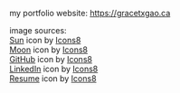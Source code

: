 my portfolio website: https://gracetxgao.ca

image sources: <br/>
<a target="_blank" href="https://icons8.com/icon/648/sun">Sun</a> icon by <a target="_blank" href="https://icons8.com">Icons8</a><br/>
<a target="_blank" href="https://icons8.com/icon/101343/moon-and-stars">Moon</a> icon by <a target="_blank" href="https://icons8.com">Icons8</a><br/>
<a target="_blank" href="https://icons8.com/icon/12599/github">GitHub</a> icon by <a target="_blank" href="https://icons8.com">Icons8</a><br/>
<a target="_blank" href="https://icons8.com/icon/8808/linkedin">LinkedIn</a> icon by <a target="_blank" href="https://icons8.com">Icons8</a><br/>
<a target="_blank" href="https://icons8.com/icon/SGNSoxEHzdUB/resume">Resume</a> icon by <a target="_blank" href="https://icons8.com">Icons8</a>

